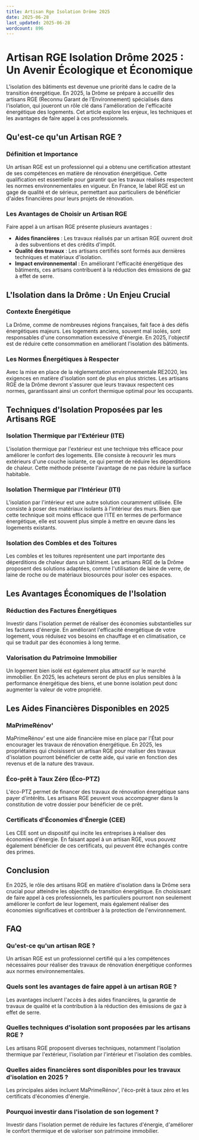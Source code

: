 ```yaml
---
title: Artisan Rge Isolation Drôme 2025
date: 2025-06-28
last_updated: 2025-06-28
wordcount: 896
---
```


# Artisan RGE Isolation Drôme 2025 : Un Avenir Écologique et Économique

L'isolation des bâtiments est devenue une priorité dans le cadre de la transition énergétique. En 2025, la Drôme se prépare à accueillir des artisans RGE (Reconnu Garant de l’Environnement) spécialisés dans l'isolation, qui joueront un rôle clé dans l'amélioration de l'efficacité énergétique des logements. Cet article explore les enjeux, les techniques et les avantages de faire appel à ces professionnels.

## Qu'est-ce qu'un Artisan RGE ?

### Définition et Importance

Un artisan RGE est un professionnel qui a obtenu une certification attestant de ses compétences en matière de rénovation énergétique. Cette qualification est essentielle pour garantir que les travaux réalisés respectent les normes environnementales en vigueur. En France, le label RGE est un gage de qualité et de sérieux, permettant aux particuliers de bénéficier d'aides financières pour leurs projets de rénovation.

### Les Avantages de Choisir un Artisan RGE

Faire appel à un artisan RGE présente plusieurs avantages :

- **Aides financières** : Les travaux réalisés par un artisan RGE ouvrent droit à des subventions et des crédits d'impôt.
- **Qualité des travaux** : Les artisans certifiés sont formés aux dernières techniques et matériaux d'isolation.
- **Impact environnemental** : En améliorant l'efficacité énergétique des bâtiments, ces artisans contribuent à la réduction des émissions de gaz à effet de serre.

## L'Isolation dans la Drôme : Un Enjeu Crucial

### Contexte Énergétique

La Drôme, comme de nombreuses régions françaises, fait face à des défis énergétiques majeurs. Les logements anciens, souvent mal isolés, sont responsables d'une consommation excessive d'énergie. En 2025, l'objectif est de réduire cette consommation en améliorant l'isolation des bâtiments.

### Les Normes Énergétiques à Respecter

Avec la mise en place de la réglementation environnementale RE2020, les exigences en matière d'isolation sont de plus en plus strictes. Les artisans RGE de la Drôme devront s'assurer que leurs travaux respectent ces normes, garantissant ainsi un confort thermique optimal pour les occupants.

## Techniques d'Isolation Proposées par les Artisans RGE

### Isolation Thermique par l'Extérieur (ITE)

L'isolation thermique par l'extérieur est une technique très efficace pour améliorer le confort des logements. Elle consiste à recouvrir les murs extérieurs d'une couche isolante, ce qui permet de réduire les déperditions de chaleur. Cette méthode présente l'avantage de ne pas réduire la surface habitable.

### Isolation Thermique par l'Intérieur (ITI)

L'isolation par l'intérieur est une autre solution couramment utilisée. Elle consiste à poser des matériaux isolants à l'intérieur des murs. Bien que cette technique soit moins efficace que l'ITE en termes de performance énergétique, elle est souvent plus simple à mettre en œuvre dans les logements existants.

### Isolation des Combles et des Toitures

Les combles et les toitures représentent une part importante des déperditions de chaleur dans un bâtiment. Les artisans RGE de la Drôme proposent des solutions adaptées, comme l'utilisation de laine de verre, de laine de roche ou de matériaux biosourcés pour isoler ces espaces.

## Les Avantages Économiques de l'Isolation

### Réduction des Factures Énergétiques

Investir dans l'isolation permet de réaliser des économies substantielles sur les factures d'énergie. En améliorant l'efficacité énergétique de votre logement, vous réduisez vos besoins en chauffage et en climatisation, ce qui se traduit par des économies à long terme.

### Valorisation du Patrimoine Immobilier

Un logement bien isolé est également plus attractif sur le marché immobilier. En 2025, les acheteurs seront de plus en plus sensibles à la performance énergétique des biens, et une bonne isolation peut donc augmenter la valeur de votre propriété.

## Les Aides Financières Disponibles en 2025

### MaPrimeRénov'

MaPrimeRénov' est une aide financière mise en place par l'État pour encourager les travaux de rénovation énergétique. En 2025, les propriétaires qui choisissent un artisan RGE pour réaliser des travaux d'isolation pourront bénéficier de cette aide, qui varie en fonction des revenus et de la nature des travaux.

### Éco-prêt à Taux Zéro (Éco-PTZ)

L'éco-PTZ permet de financer des travaux de rénovation énergétique sans payer d'intérêts. Les artisans RGE peuvent vous accompagner dans la constitution de votre dossier pour bénéficier de ce prêt.

### Certificats d'Économies d'Énergie (CEE)

Les CEE sont un dispositif qui incite les entreprises à réaliser des économies d'énergie. En faisant appel à un artisan RGE, vous pouvez également bénéficier de ces certificats, qui peuvent être échangés contre des primes.

## Conclusion

En 2025, le rôle des artisans RGE en matière d'isolation dans la Drôme sera crucial pour atteindre les objectifs de transition énergétique. En choisissant de faire appel à ces professionnels, les particuliers pourront non seulement améliorer le confort de leur logement, mais également réaliser des économies significatives et contribuer à la protection de l'environnement.

## FAQ

### Qu'est-ce qu'un artisan RGE ?

Un artisan RGE est un professionnel certifié qui a les compétences nécessaires pour réaliser des travaux de rénovation énergétique conformes aux normes environnementales.

### Quels sont les avantages de faire appel à un artisan RGE ?

Les avantages incluent l'accès à des aides financières, la garantie de travaux de qualité et la contribution à la réduction des émissions de gaz à effet de serre.

### Quelles techniques d'isolation sont proposées par les artisans RGE ?

Les artisans RGE proposent diverses techniques, notamment l'isolation thermique par l'extérieur, l'isolation par l'intérieur et l'isolation des combles.

### Quelles aides financières sont disponibles pour les travaux d'isolation en 2025 ?

Les principales aides incluent MaPrimeRénov', l'éco-prêt à taux zéro et les certificats d'économies d'énergie.

### Pourquoi investir dans l'isolation de son logement ?

Investir dans l'isolation permet de réduire les factures d'énergie, d'améliorer le confort thermique et de valoriser son patrimoine immobilier.